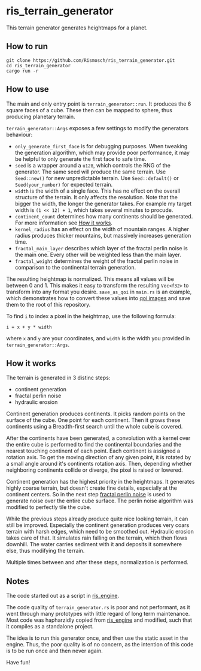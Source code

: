 # ris_terrain_generator

This terrain generator generates heightmaps for a planet.

## How to run

    git clone https://github.com/Rismosch/ris_terrain_generator.git
    cd ris_terrain_generator
    cargo run -r

## How to use

The main and only entry point is `terrain_generator::run`. It produces the 6 square faces of a cube. These then can be mapped to sphere, thus producing planetary terrain.

`terrain_generator::Args` exposes a few settings to modify the generators behaviour:

- `only_generate_first_face` is for debugging purposes. When tweaking the generation algorithm, which may provide poor performance, it may be helpful to only generate the first face to safe time.
- `seed` is a wrapper around a `u128`, which controls the RNG of the generator. The same seed will produce the same terrain. Use `Seed::new()` for new unpredictable terrain. Use `Seed::default()` or `Seed(your_number)` for expected terrain.
- `width` is the width of a single face. This has no effect on the overall structure of the terrain. It only affects the resolution. Note that the bigger the width, the longer the generator takes. For example my target width is `(1 << 12) + 1`, which takes several minutes to procude.
- `continent_count` determines how many continents should be generated. For more information see [How it works](#How-it-works).
- `kernel_radius` has an effect on the width of mountain ranges. A higher radius produces thicker mountains, but massively increases generation time.
- `fractal_main_layer` describes which layer of the fractal perlin noise is the main one. Every other will be weighted less than the main layer.
- `fractal_weight` determines the weight of the fractal perlin noise in comparison to the continental terrain generation.

The resulting heightmap is normalized. This means all values will be between 0 and 1. This makes it easy to transform the resulting `Vec<f32>` to transform into any format you desire. `save_as_qoi` in `main.rs` is an example, which demonstrates how to convert these values into [qoi images](https://qoiformat.org/) and save them to the root of this repository.

To find `i` to index a pixel in the heightmap, use the following formula:

    i = x + y * width

where `x` and `y` are your coordinates, and `width` is the width you provided in `terrain_generator::Args`.

## How it works

The terrain is generated in 3 distinc steps:

- continent generation
- fractal perlin noise
- hydraulic erosion

Continent generation produces continents. It picks random points on the surface of the cube. One point for each continent. Then it grows these continents using a Breadth-first search until the whole cube is covered.

After the continents have been generated, a convolution with a kernel over the entire cube is performed to find the continental boundaries and the nearest touching continent of each point. Each continent is assigned a rotation axis. To get the moving direction of any given point, it is rotated by a small angle around it's continents rotation axis. Then, depending whether neighboring continents collide or diverge, the pixel is raised or lowered.

Continent generation has the highest priority in the heightmaps. It generates highly coarse terrain, but doesn't create fine details, especially at the continent centers. So in the next step [fractal perlin noise](https://en.wikipedia.org/wiki/Perlin_noise) is used to generate noise over the entire cube surface. The perlin noise algorithm was modified to perfectly tile the cube.

While the previous steps already produce quite nice looking terrain, it can still be improved. Especially the continent generation produces very coars terrain with harsh edges, which need to be smoothed out. Hydraulic erosion takes care of that. It simulates rain falling on the terrain, which then flows downhill. The water carries sediment with it and deposits it somewhere else, thus modifying the terrain.

Multiple times between and after these steps, normalization is performed.

## Notes

The code started out as a script in [ris_engine](https://github.com/Rismosch/ris_engine).

The code quality of `terrain_generator.rs` is poor and not performant, as it went through many prototypes with little regard of long term maintenance. Most code was hapharzidly copied from [ris_engine](https://github.com/Rismosch/ris_engine) and modified, such that it compiles as a standalone project.

The idea is to run this generator once, and then use the static asset in the engine. Thus, the poor quality is of no concern, as the intention of this code is to be run once and then never again.

Have fun!
